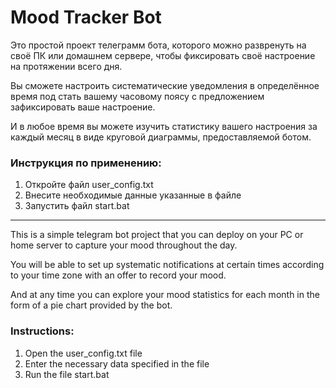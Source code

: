 <h1>Mood Tracker Bot</h1>
<p>Это простой проект телеграмм бота, которого можно развренуть на своё ПК или домашнем сервере, чтобы фиксировать своё настроение на протяжении всего дня.</p>
<p>Вы сможете настроить систематические уведомления в определённое время под стать вашему часовому поясу с предложением зафиксировать ваше настроение.</p>
<p>И в любое время вы можете изучить статистику вашего настроения за каждый месяц в виде круговой диаграммы, предоставляемой ботом.</p>

<h3>Инструкция по применению:</h3>
<ol>
    <li>Откройте файл user_config.txt</li>
    <li>Внесите необходимые данные указанные в файле</li>
    <li>Запустить файл start.bat</li>
</ol>

---

<p>This is a simple telegram bot project that you can deploy on your PC or home server to capture your mood throughout the day.</p>
<p>You will be able to set up systematic notifications at certain times according to your time zone with an offer to record your mood.</p>
<p>And at any time you can explore your mood statistics for each month in the form of a pie chart provided by the bot.</p>

<h3>Instructions:</h3>
<ol>
    <li>Open the user_config.txt file</li>
    <li>Enter the necessary data specified in the file</li>
    <li>Run the file start.bat</li>
</ol>

